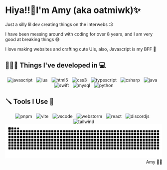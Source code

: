 # Hiya!!🌸I'm Amy (aka oatmiwk)✨
Just a silly lil dev creating things on the interwebs :3

I have been messing around with coding for over 8 years, and I am very good at breaking things 😅

I love making websites and crafting cute UIs, also, Javascript is my BFF 🥰
## 👩🏻‍💻 Things I've developed in 💻
<div align="center">
  <img src="https://skillicons.dev/icons?i=js" height="40" alt="javascript"  />
  <img width="5" />
  <img src="https://skillicons.dev/icons?i=lua" height="40" alt="lua"  />
  <img width="5" />
  <img src="https://skillicons.dev/icons?i=html" height="40" alt="html5"  />
  <img width="5" />
  <img src="https://skillicons.dev/icons?i=css" height="40" alt="css3"  />
  <img width="5" />
  <img src="https://skillicons.dev/icons?i=ts" height="40" alt="typescript"  />
  <img width="5" />
  <img src="https://skillicons.dev/icons?i=cs" height="40" alt="csharp"  />
  <img width="5" />
  <img src="https://skillicons.dev/icons?i=java" height="40" alt="java"  />
  <img width="5" />
  <img src="https://skillicons.dev/icons?i=swift" height="40" alt="swift"  />
  <img width="5" />
  <img src="https://skillicons.dev/icons?i=mysql" height="40" alt="mysql"  />
  <img width="5" />
  <img src="https://skillicons.dev/icons?i=py" height="40" alt="python"  />
</div>

## 🪛 Tools I Use 🔧
<div align="center">
  <img src="https://skillicons.dev/icons?i=pnpm" height="40" alt="pnpm"  />
  <img width="5" />
  <img src="https://skillicons.dev/icons?i=vite" height="40" alt="vite"  />
  <img width="5" />
  <img src="https://skillicons.dev/icons?i=vscode" height="40" alt="vscode"  />
  <img width="5" />
  <img src="https://skillicons.dev/icons?i=webstorm" height="40" alt="webstorm"  />
  <img width="5" />
  <img src="https://skillicons.dev/icons?i=react" height="40" alt="react"  />
  <img width="5" />
  <img src="https://skillicons.dev/icons?i=discordjs" height="40" alt="discordjs"  />
  <img width="5" />
  <img src="https://skillicons.dev/icons?i=tailwind" height="40" alt="tailwind"  />
</div>

<div align="center">
<picture>
  <source media="(prefers-color-scheme: dark)" srcset="https://raw.githubusercontent.com/oatmiwk/oatmiwk/output/github-contribution-grid-snake-dark.svg">
  <source media="(prefers-color-scheme: light)" srcset="https://raw.githubusercontent.com/oatmiwk/oatmiwk/output/github-contribution-grid-snake.svg">
  <img alt="github contribution grid snake animation" src="https://raw.githubusercontent.com/oatmiwk/oatmiwk/output/github-contribution-grid-snake.svg">
</picture>
</div>

<div align="right">
Amy 🏳️‍⚧️
</div>
